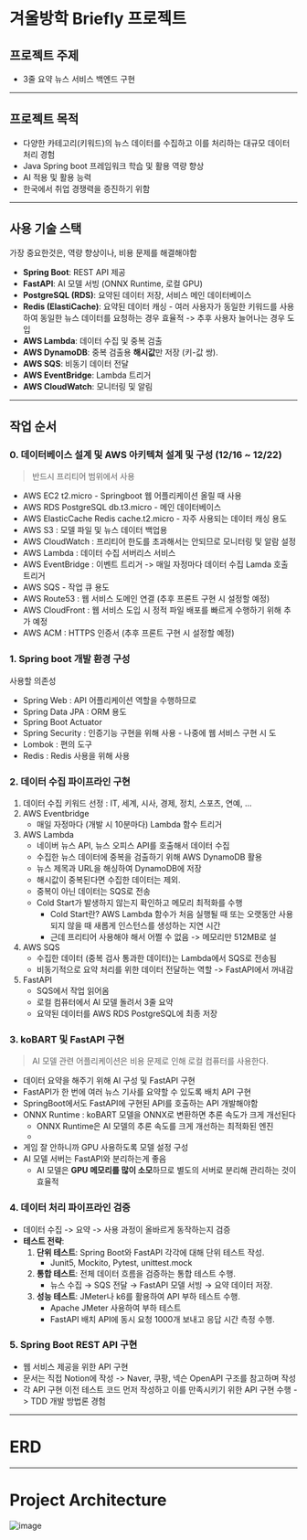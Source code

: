 # 겨울방학 Briefly 프로젝트

## 프로젝트 주제
- 3줄 요약 뉴스 서비스 백엔드 구현
---

## 프로젝트 목적
- 다양한 카테고리(키워드)의 뉴스 데이터를 수집하고 이를 처리하는 대규모 데이터 처리 경험
- Java Spring boot 프레임워크 학습 및 활용 역량 향상
- AI 적용 및 활용 능력
- 한국에서 취업 경쟁력을 증진하기 위함
---

## 사용 기술 스택
가장 중요한것은, 역량 향상이나, 비용 문제를 해결해야함

-   **Spring Boot**: REST API 제공
-   **FastAPI**: AI 모델 서빙 (ONNX Runtime, 로컬 GPU)
-   **PostgreSQL (RDS)**: 요약된 데이터 저장,  서비스 메인 데이터베이스
-   **Redis (ElastiCache)**: 요약된 데이터 캐싱 - 여러 사용자가 동일한 키워드를 사용하여 동일한 뉴스 데이터를 요청하는 경우 효율적 -> 추후 사용자 늘어나는 경우 도입
-   **AWS Lambda**: 데이터 수집 및 중복 검출
-   **AWS DynamoDB**: 중복 검출용 **해시값**만 저장 (키-값 쌍).
-   **AWS SQS**: 비동기 데이터 전달
-   **AWS EventBridge**: Lambda 트리거
-   **AWS CloudWatch**: 모니터링 및 알림
---

## 작업 순서

### 0. 데이터베이스 설계 및 AWS 아키텍쳐 설계 및 구성 (12/16 ~ 12/22)

> 반드시 프리티어 범위에서 사용
- AWS EC2 t2.micro - Springboot 웹 어플리케이션 올릴 때 사용
- AWS RDS PostgreSQL db.t3.micro - 메인 데이터베이스
- AWS ElasticCache Redis cache.t2.micro - 자주 사용되는 데이터 캐싱 용도
- AWS S3 : 모델 파일 및 뉴스 데이터 백업용
- AWS CloudWatch : 프리티어 한도를 초과해서는 안되므로 모니터링 및 알람 설정
- AWS Lambda : 데이터 수집 서버리스 서비스
- AWS EventBridge : 이벤트 트리거 -> 매일 자정마다 데이터 수집 Lamda 호출 트리거
- AWS SQS - 작업 큐 용도
- AWS Route53 : 웹 서비스 도메인 연결 (추후 프론트 구현 시 설정할 예정)
- AWS CloudFront : 웹 서비스 도입 시 정적 파일 배포를 빠르게 수행하기 위해 추가 예정
- AWS ACM : HTTPS 인증서 (추후 프론트 구현 시 설정할 예정)

### 1. Spring boot 개발 환경 구성

사용할 의존성
- Spring Web : API 어플리케이션 역할을 수행하므로
- Spring Data JPA : ORM 용도
- Spring Boot Actuator
- Spring Security : 인증기능 구현을 위해 사용 - 나중에 웹 서비스 구현 시 도
- Lombok : 편의 도구
- Redis : Redis 사용을 위해 사용

### 2. 데이터 수집 파이프라인 구현
1. 데이터 수집 키워드 선정 : IT, 세계, 시사, 경제, 정치, 스포츠, 연예, ...
2. AWS Eventbridge
	- 매일 자정마다 (개발 시 10분마다) Lambda 함수 트리거
3. AWS Lambda
	- 네이버 뉴스 API, 뉴스 오피스 API를 호출해서 데이터 수집
	- 수집한 뉴스 데이터에 중복을 검출하기 위해 AWS DynamoDB 활용
	- 뉴스 제목과 URL을 해싱하여 DynamoDB에 저장
	- 해시값이 중복된다면 수집한 데이터는 제외.
	- 중복이 아닌 데이터는 SQS로 전송
	- Cold Start가 발생하지 않는지 확인하고 메모리 최적화를 수행
		- Cold Start란? AWS Lambda 함수가 처음 실행될 때 또는 오랫동안 사용되지 않을 때 새롭게 인스턴스를 생성하는 지연 시간
		- 근데 프리티어 사용해야 해서 어쩔 수 없음 -> 메모리만 512MB로 설
4. AWS SQS
	- 수집한 데이터 (중복 검사 통과한 데이터)는 Lambda에서 SQS로 전송됨
	- 비동기적으로 요약 처리를 위한 데이터 전달하는 역할 -> FastAPI에서 꺼내감
5. FastAPI
	- SQS에서 작업 읽어옴
	- 로컬 컴퓨터에서 AI 모델 돌려서 3줄 요약
	- 요약된 데이터를 AWS RDS PostgreSQL에 최종 저장

### 3. koBART 및 FastAPI 구현
> AI 모델 관련 어플리케이션은 비용 문제로 인해 로컬 컴퓨터를 사용한다.

- 데이터 요약을 해주기 위해 AI 구성 및 FastAPI 구현
- FastAPI가 한 번에 여러 뉴스 기사를 요약할 수 있도록 배치 API 구현
- SpringBoot에서도 FastAPI에 구현된 API를 호출하는 API 개발해야함
- ONNX Runtime : koBART 모델을 ONNX로 변환하면 추론 속도가 크게 개선된다
	- ONNX Runtime은 AI 모델의 추론 속도를 크게 개선하는 최적화된 엔진
	- 
- 게임 잘 안하니까 GPU 사용하도록 모델 설정 구성
- AI 모델 서버는 FastAPI와 분리하는게 좋음
	- AI 모델은 **GPU 메모리를 많이 소모**하므로 별도의 서버로 분리해 관리하는 것이 효율적

### 4. 데이터 처리 파이프라인 검증
- 데이터 수집 -> 요약 -> 사용 과정이 올바르게 동작하는지 검증
- **테스트 전략**:
	1.  **단위 테스트**: Spring Boot와 FastAPI 각각에 대해 단위 테스트 작성. 
		- Junit5, Mockito, Pytest, unittest.mock
	2.  **통합 테스트**: 전체 데이터 흐름을 검증하는 통합 테스트 수행.
	    -   뉴스 수집 → SQS 전달 → FastAPI 모델 서빙 → 요약 데이터 저장.
	3.  **성능 테스트**: JMeter나 k6를 활용하여 API 부하 테스트 수행.
		-  Apache JMeter 사용하여 부하 테스트
		- FastAPI 배치 API에 동시 요청 1000개 보내고 응답 시간 측정 수행.

### 5. Spring Boot REST API 구현
- 웹 서비스 제공을 위한 API 구현
- 문서는 직접 Notion에 작성 -> Naver, 쿠팡, 넥슨 OpenAPI 구조를 참고하며 작성
- 각 API 구현 이전 테스트 코드 먼저 작성하고 이를 만족시키기 위한 API 구현 수행 -> TDD 개발 방법론 경험
---

# ERD

---

# Project Architecture

![image](https://github.com/user-attachments/assets/a7dd6db7-ab11-4fdc-b912-b5d6b5a54135)

